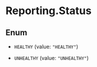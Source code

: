 # Reporting.Status

## Enum


* `HEALTHY` (value: `"HEALTHY"`)

* `UNHEALTHY` (value: `"UNHEALTHY"`)


